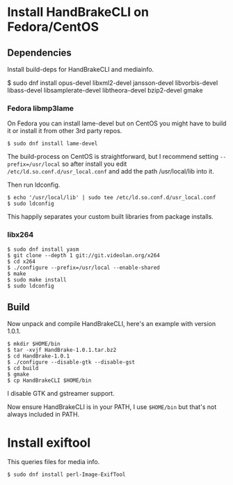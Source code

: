 # Install HandBrakeCLI on Fedora/CentOS

## Dependencies

Install build-deps for HandBrakeCLI and mediainfo.

  $ sudo dnf install opus-devel libxml2-devel jansson-devel libvorbis-devel \
		libass-devel libsamplerate-devel libtheora-devel bzip2-devel gmake

### Fedora libmp3lame

On Fedora you can install lame-devel but on CentOS you might have to build it or install it from other 3rd party repos.

	$ sudo dnf install lame-devel

The build-process on CentOS is straightforward, but I recommend setting ``--prefix=/usr/local`` so after install you edit ``/etc/ld.so.conf.d/usr_local.conf`` and add the path /usr/local/lib into it.

Then run ldconfig.

	$ echo '/usr/local/lib' | sudo tee /etc/ld.so.conf.d/usr_local.conf
	$ sudo ldconfig

This happily separates your custom built libraries from package installs.

### libx264

	$ sudo dnf install yasm
	$ git clone --depth 1 git://git.videolan.org/x264
	$ cd x264
	$ ./configure --prefix=/usr/local --enable-shared
	$ make
	$ sudo make install
	$ sudo ldconfig

## Build

Now unpack and compile HandBrakeCLI, here's an example with version 1.0.1.

	$ mkdir $HOME/bin
	$ tar -xvjf HandBrake-1.0.1.tar.bz2
	$ cd HandBrake-1.0.1
	$ ./configure --disable-gtk --disable-gst
	$ cd build
	$ gmake
	$ cp HandBrakeCLI $HOME/bin

I disable GTK and gstreamer support.

Now ensure HandBrakeCLI is in your PATH, I use ``$HOME/bin`` but that's not always included in PATH.

# Install exiftool

This queries files for media info.

	$ sudo dnf install perl-Image-ExifTool
